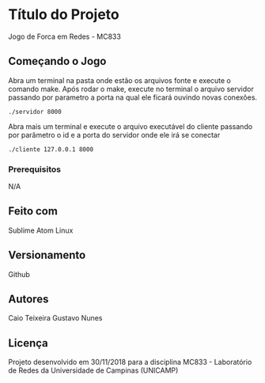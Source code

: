 # Título do Projeto
Jogo de Forca em Redes - MC833

## Começando o Jogo
Abra um terminal na pasta onde estão os arquivos fonte e execute o comando make.
Após rodar o make, execute no terminal o arquivo servidor passando por parametro a porta na qual ele ficará ouvindo novas conexões. 
```
./servidor 8000
```
Abra mais um terminal e execute o arquivo executável do cliente passando por parâmetro o id e a porta do servidor onde ele irá se conectar
```
./cliente 127.0.0.1 8000
```

### Prerequisitos
N/A

## Feito com
Sublime
Atom
Linux


## Versionamento
Github

## Autores
Caio Teixeira 
Gustavo Nunes

## Licença
Projeto desenvolvido em 30/11/2018 para a disciplina MC833 - Laboratório de Redes da Universidade de Campinas (UNICAMP)
